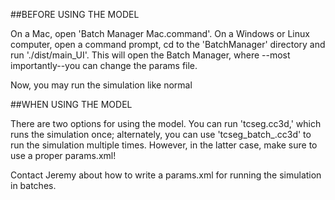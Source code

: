 ##BEFORE USING THE MODEL

On a Mac, open 'Batch Manager Mac.command'. On a Windows or Linux computer, open a command prompt, cd to the 'BatchManager' directory and run './dist/main_UI'. This will open the Batch Manager, where --most importantly--you can change the params file. 

Now, you may run the simulation like normal 

##WHEN USING THE MODEL

There are two options for using the model. You can run 'tcseg.cc3d,' which runs the simulation once; alternately, you can use 'tcseg_batch_.cc3d' to run the simulation multiple times. However, in the latter case, make sure to use a proper params.xml!

Contact Jeremy about how to write a params.xml for running the simulation in batches.